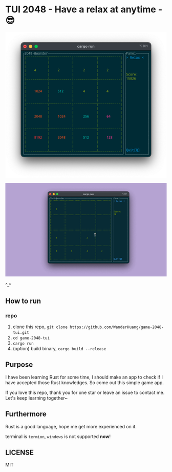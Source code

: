 # TUI 2048 - Have a relax at anytime - 😎

![2028](./images/2048-game-score.png)

![2028-gif](./images/2048-game.gif)

^_^

## How to run

### repo

1. clone this repo, `git clone https://github.com/WanderHuang/game-2048-tui.git`
2. `cd game-2048-tui`
3. `cargo run`
4. (option) build binary, `cargo build --release`

## Purpose

I have been learning Rust for some time, I should make an app to check if I have accepted those Rust knowledges. So come out this simple game app.

If you love this repo, thank you for one star or leave an issue to contact me. Let's keep learning together~

## Furthermore

Rust is a good language, hope me get more experienced on it.

terminal is `termion`, `windows` is not supported **now**!

## LICENSE

MIT

